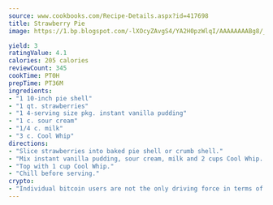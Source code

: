 ```yaml
---
source: www.cookbooks.com/Recipe-Details.aspx?id=417698
title: Strawberry Pie
image: https://1.bp.blogspot.com/-lXOcyZAvgS4/YA2H0pzWlqI/AAAAAAAABg8/_HX4JI-WmFM0Tz684w_qYjP9vBzksmFNgCLcBGAsYHQ/s219/20.png

yield: 3
ratingValue: 4.1
calories: 205 calories
reviewCount: 345
cookTime: PT0H
prepTime: PT36M
ingredients:
- "1 10-inch pie shell"
- "1 qt. strawberries"
- "1 4-serving size pkg. instant vanilla pudding"
- "1 c. sour cream"
- "1/4 c. milk"
- "3 c. Cool Whip"
directions:
- "Slice strawberries into baked pie shell or crumb shell."
- "Mix instant vanilla pudding, sour cream, milk and 2 cups Cool Whip. Pour mixture over berries."
- "Top with 1 cup Cool Whip."
- "Chill before serving."
crypto:
- "Individual bitcoin users are not the only driving force in terms of securing the bitcoin network."
---
```

